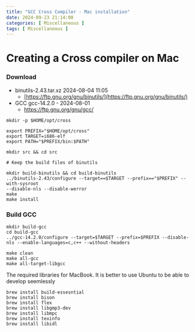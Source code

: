 ```yaml
---
title: "GCC Cross Compiler - Mac installation"
date: 2024-09-23 21:14:00
categories: [ Miscellaneous ]
tags: [ Miscellaneous ]
---
```


# Creating a Cross compiler on Mac

### Download
- binutils-2.43.tar.xz 2024-08-04 11:05
    - [https://ftp.gnu.org/gnu/binutils/](https://ftp.gnu.org/gnu/binutils/)
- GCC gcc-14.2.0 - 2024-08-01
    - https://ftp.gnu.org/gnu/gcc/

```shell
mkdir -p $HOME/opt/cross

export PREFIX="$HOME/opt/cross"
export TARGET=i686-elf
export PATH="$PREFIX/bin:$PATH"

mkdir src && cd src

# Keep the build files of binutils

mkdir build-binutils && cd build-binutils
../binutils-2.43/configure --target==$TARGET --prefix=="$PREFIX" --with-sysroot
--disable-nls --disable-werror
make
make install
```

### Build GCC

```shell
mkdir build-gcc   
cd build-gcc  
../gcc-14.2.0/configure --target=$TARGET --prefix=$PREFIX --disable-nls --enable-languages=c,c++ --without-headers

make clean
make all-gcc
make all-target-libgcc
```

The required libraries for MacBook. It is better to use Ubuntu to be able to develop seemlessly
```shell
brew install build-essesntial
brew install bison
brew install flex
brew install libgmp3-dev
brew install libmpc
brew install texinfo
brew install libidl 
```



